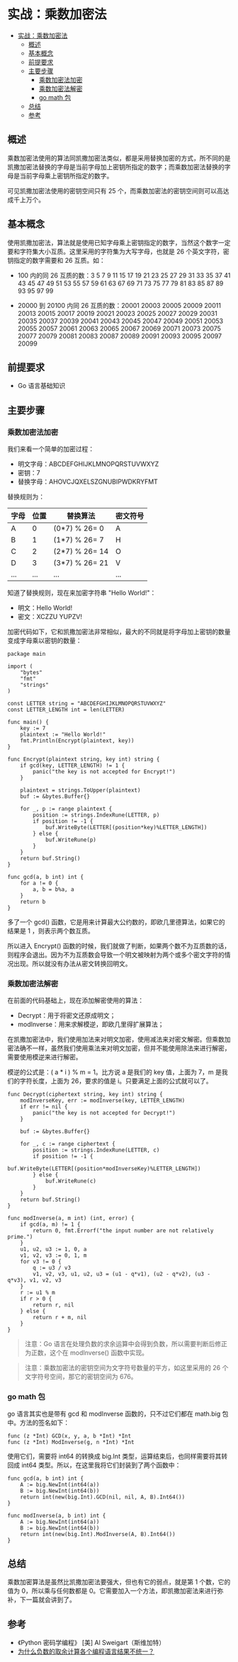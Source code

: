 # 实战：乘数加密法

- [实战：乘数加密法](#%E5%AE%9E%E6%88%98%E4%B9%98%E6%95%B0%E5%8A%A0%E5%AF%86%E6%B3%95)
  - [概述](#%E6%A6%82%E8%BF%B0)
  - [基本概念](#%E5%9F%BA%E6%9C%AC%E6%A6%82%E5%BF%B5)
  - [前提要求](#%E5%89%8D%E6%8F%90%E8%A6%81%E6%B1%82)
  - [主要步骤](#%E4%B8%BB%E8%A6%81%E6%AD%A5%E9%AA%A4)
    - [乘数加密法加密](#%E4%B9%98%E6%95%B0%E5%8A%A0%E5%AF%86%E6%B3%95%E5%8A%A0%E5%AF%86)
    - [乘数加密法解密](#%E4%B9%98%E6%95%B0%E5%8A%A0%E5%AF%86%E6%B3%95%E8%A7%A3%E5%AF%86)
    - [go math 包](#go-math-%E5%8C%85)
  - [总结](#%E6%80%BB%E7%BB%93)
  - [参考](#%E5%8F%82%E8%80%83)

## 概述

乘数加密法使用的算法同凯撒加密法类似，都是采用替换加密的方式，所不同的是凯撒加密法替换的字母是当前字母加上密钥所指定的数字；而乘数加密法替换的字母是当前字母乘上密钥所指定的数字。

可见凯撒加密法使用的密钥空间只有 25 个，而乘数加密法的密钥空间则可以高达成千上万个。

## 基本概念

使用凯撒加密法，算法就是使用已知字母乘上密钥指定的数字，当然这个数字一定要和字符集大小互质。这里采用的字符集为大写字母，也就是 26 个英文字符，密钥指定的数字需要和 26 互质。如：

- 100 内的同 26 互质的数：3 5 7 9 11 15 17 19 21 23 25 27 29 31 33 35 37 41 43 45 47 49 51 53 55 57 59 61 63 67 69 71 73 75 77 79 81 83 85 87 89 93 95 97 99

- 20000 到 20100 内同 26 互质的数：20001 20003 20005 20009 20011 20013 20015 20017 20019 20021 20023 20025 20027 20029 20031 20035 20037 20039 20041 20043 20045 20047 20049 20051 20053 20055 20057 20061 20063 20065 20067 20069 20071 20073 20075 20077 20079 20081 20083 20087 20089 20091 20093 20095 20097 20099

## 前提要求

- Go 语言基础知识

## 主要步骤

### 乘数加密法加密

我们来看一个简单的加密过程：

- 明文字母：ABCDEFGHIJKLMNOPQRSTUVWXYZ
- 密钥：7
- 替换字母：AHOVCJQXELSZGNUBIPWDKRYFMT

替换规则为：


字母 | 位置 | 替换算法       | 密文符号
---  |---   |---             |---
A    | 0    | (0*7) % 26= 0  | A
B    | 1    | (1*7) % 26= 7  | H
C    | 2    | (2*7) % 26= 14 | O
D    | 3    | (3*7) % 26= 21 | V
...  | ...  | ...            | ...   

知道了替换规则，现在来加密字符串 "Hello World!"：

- 明文：Hello World!
- 密文：XCZZU YUPZV!

加密代码如下，它和凯撒加密法非常相似，最大的不同就是将字母加上密钥的数量变成字母乘以密钥的数量：

```
package main

import (
	"bytes"
	"fmt"
	"strings"
)

const LETTER string = "ABCDEFGHIJKLMNOPQRSTUVWXYZ"
const LETTER_LENGTH int = len(LETTER)

func main() {
	key := 7
	plaintext := "Hello World!"
	fmt.Println(Encrypt(plaintext, key))
}

func Encrypt(plaintext string, key int) string {
	if gcd(key, LETTER_LENGTH) != 1 {
		panic("the key is not accepted for Encrypt!")
	}

	plaintext = strings.ToUpper(plaintext)
	buf := &bytes.Buffer{}

	for _, p := range plaintext {
		position := strings.IndexRune(LETTER, p)
		if position != -1 {
			buf.WriteByte(LETTER[(position*key)%LETTER_LENGTH])
		} else {
			buf.WriteRune(p)
		}
	}
	return buf.String()
}

func gcd(a, b int) int {
	for a != 0 {
		a, b = b%a, a
	}
	return b
}
```

多了一个 gcd() 函数，它是用来计算最大公约数的，即欧几里德算法，如果它的结果是 1 ，则表示两个数互质。

所以进入 Encrypt() 函数的时候，我们就做了判断，如果两个数不为互质数的话，则程序会退出。因为不为互质数会导致一个明文被映射为两个或多个密文字符的情况出现。所以就没有办法从密文转换回明文。


### 乘数加密法解密

在前面的代码基础上，现在添加解密使用的算法：

- Decrypt：用于将密文还原成明文；
- modInverse：用来求解模逆，即欧几里得扩展算法；

在凯撒加密法中，我们使用加法来对明文加密，使用减法来对密文解密。但乘数加密法确不一样，虽然我们使用乘法来对明文加密，但并不能使用除法来进行解密，需要使用模逆来进行解密。

模逆的公式是：( a *  i ) % m = 1。比方说 a 是我们的 key 值，上面为 7，m 是我们的字符长度，上面为 26，要求的值是 i。只要满足上面的公式就可以了。

```
func Decrypt(ciphertext string, key int) string {
	modInverseKey, err := modInverse(key, LETTER_LENGTH)
	if err != nil {
		panic("the key is not accepted for Decrypt!")
	}

	buf := &bytes.Buffer{}

	for _, c := range ciphertext {
		position := strings.IndexRune(LETTER, c)
		if position != -1 {
			buf.WriteByte(LETTER[(position*modInverseKey)%LETTER_LENGTH])
		} else {
			buf.WriteRune(c)
		}
	}
	return buf.String()
}

func modInverse(a, m int) (int, error) {
	if gcd(a, m) != 1 {
		return 0, fmt.Errorf("the input number are not relatively prime.")
	}
	u1, u2, u3 := 1, 0, a
	v1, v2, v3 := 0, 1, m
	for v3 != 0 {
		q := u3 / v3
		v1, v2, v3, u1, u2, u3 = (u1 - q*v1), (u2 - q*v2), (u3 - q*v3), v1, v2, v3
	}
	r := u1 % m
	if r > 0 {
		return r, nil
	} else {
		return r + m, nil
	}
}
```

> 注意：Go 语言在处理负数的求余运算中会得到负数，所以需要判断后修正为正数，这个在 modInverse() 函数中实现。

> 注意：乘数加密法的密钥空间为文字符号数量的平方，如这里采用的 26 个文字符号空间，那它的密钥空间为 676。

### go math 包

go 语言其实也是带有 gcd 和 modInverse 函数的，只不过它们都在 math.big 包中。方法的签名如下：

```
func (z *Int) GCD(x, y, a, b *Int) *Int
func (z *Int) ModInverse(g, n *Int) *Int
```

使用它们，需要将 int64 的转换成 big.Int 类型，运算结束后，也同样需要将其转回成 int64 类型。所以，在这里我将它们封装到了两个函数中：

```
func gcd(a, b int) int {
	A := big.NewInt(int64(a))
	B := big.NewInt(int64(b))
	return int(new(big.Int).GCD(nil, nil, A, B).Int64())
}

func modInverse(a, b int) int {
	A := big.NewInt(int64(a))
	B := big.NewInt(int64(b))
	return int(new(big.Int).ModInverse(A, B).Int64())
}
```

## 总结

乘数加密算法是虽然比凯撒加密法要强大，但也有它的弱点，就是第 1 个数，它的值为 0，所以乘与任何数都是 0。它需要加入一个方法，即凯撒加密法来进行弥补，下一篇就会讲到了。

## 参考

- 《Python 密码学编程》 [美] Al Sweigart（斯维加特）
- [为什么负数的取余计算各个编程语言结果不统一？](https://www.zhihu.com/question/34116024)
